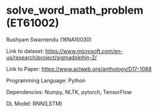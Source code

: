 # solve_word_math_problem (ET61002)
Rushyam Swarnendu (16NA10030)


Link to dataset: https://www.microsoft.com/en-us/research/project/sigmadolphin-2/

Link to Paper: https://www.aclweb.org/anthology/D17-1088

Programming Language: Python


Dependencies: Numpy, NLTK, pytorch, TensorFlow


DL Model: RNN(LSTM)
